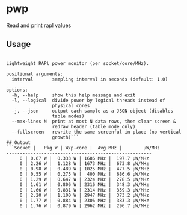 # pwp
Read and print rapl values
## Usage
```usage: pwp [-h] [-l] [-j] [--max-lines N] [--fullscreen] [interval]  
                                                                     
Lightweight RAPL power monitor (per socket/core/MHz).                
                                                                     
positional arguments:                                                
  interval       sampling interval in seconds (default: 1.0)         
                                                                     
options:                                                             
  -h, --help     show this help message and exit                     
  -l, --logical  divide power by logical threads instead of          
                 physical cores                                      
  -j, --json     output each sample as a JSON object (disables       
                 table modes)                                        
  --max-lines N  print at most N data rows, then clear screen &      
                 redraw header (table mode only)                     
  --fullscreen   rewrite the same screenful in place (no vertical    
                 growth)```
## Output
```Socket |   Pkg W | W/p-core |  Avg MHz |        µW/MHz               
------------------------------------------------------               
     0 | 0.67 W |  0.333 W | 1686 MHz |  197.7 µW/MHz                
     0 | 2.26 W |  1.128 W | 1673 MHz |  673.8 µW/MHz                
     0 | 0.98 W |  0.489 W | 1025 MHz |  477.5 µW/MHz                
     0 | 0.55 W |  0.275 W |  400 MHz |  686.6 µW/MHz                
     0 | 1.29 W |  0.647 W | 2324 MHz |  278.5 µW/MHz                
     0 | 1.61 W |  0.806 W | 2316 MHz |  348.3 µW/MHz                
     0 | 1.66 W |  0.831 W | 2314 MHz |  359.3 µW/MHz                
     0 | 2.20 W |  1.100 W | 2947 MHz |  373.2 µW/MHz                
     0 | 1.77 W |  0.884 W | 2306 MHz |  383.3 µW/MHz                
     0 | 1.76 W |  0.879 W | 2962 MHz |  296.7 µW/MHz
```